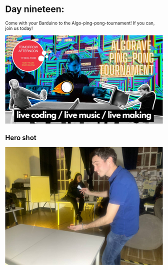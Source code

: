 # Day nineteen:

Come with your Barduino to the Algo-ping-pong-tournament! If you can, join us today!

![Day19](../../images/Day191.jpeg)

## Hero shot

![Day19](../../images/Day19.jpeg)
